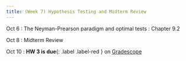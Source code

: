 ```yaml
---
title: (Week 7) Hypothesis Testing and Midterm Review
---
```


Oct 6
: The Neyman-Prearson paradigm and optimal tests
  : Chapter 9.2

Oct 8
: Midterm Review

Oct 10
: **HW 3 is due**{: .label .label-red } on [Gradescope](https://www.gradescope.com/courses/1094791)
